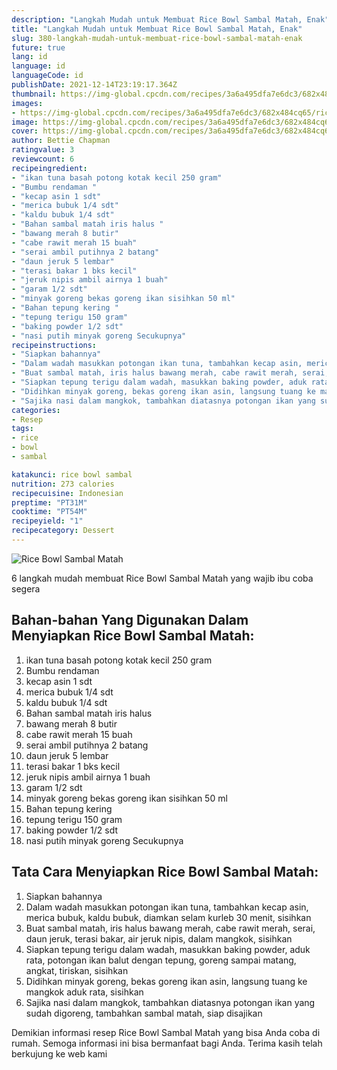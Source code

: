 ```yaml
---
description: "Langkah Mudah untuk Membuat Rice Bowl Sambal Matah, Enak"
title: "Langkah Mudah untuk Membuat Rice Bowl Sambal Matah, Enak"
slug: 380-langkah-mudah-untuk-membuat-rice-bowl-sambal-matah-enak
future: true
lang: id
language: id
languageCode: id
publishDate: 2021-12-14T23:19:17.364Z 
thumbnail: https://img-global.cpcdn.com/recipes/3a6a495dfa7e6dc3/682x484cq65/rice-bowl-sambal-matah-foto-resep-utama.png
images:
- https://img-global.cpcdn.com/recipes/3a6a495dfa7e6dc3/682x484cq65/rice-bowl-sambal-matah-foto-resep-utama.png
image: https://img-global.cpcdn.com/recipes/3a6a495dfa7e6dc3/682x484cq65/rice-bowl-sambal-matah-foto-resep-utama.png
cover: https://img-global.cpcdn.com/recipes/3a6a495dfa7e6dc3/682x484cq65/rice-bowl-sambal-matah-foto-resep-utama.png
author: Bettie Chapman
ratingvalue: 3
reviewcount: 6
recipeingredient:
- "ikan tuna basah potong kotak kecil 250 gram"
- "Bumbu rendaman "
- "kecap asin 1 sdt"
- "merica bubuk 1/4 sdt"
- "kaldu bubuk 1/4 sdt"
- "Bahan sambal matah iris halus "
- "bawang merah 8 butir"
- "cabe rawit merah 15 buah"
- "serai ambil putihnya 2 batang"
- "daun jeruk 5 lembar"
- "terasi bakar 1 bks kecil"
- "jeruk nipis ambil airnya 1 buah"
- "garam 1/2 sdt"
- "minyak goreng bekas goreng ikan sisihkan 50 ml"
- "Bahan tepung kering "
- "tepung terigu 150 gram"
- "baking powder 1/2 sdt"
- "nasi putih minyak goreng Secukupnya"
recipeinstructions:
- "Siapkan bahannya"
- "Dalam wadah masukkan potongan ikan tuna, tambahkan kecap asin, merica bubuk, kaldu bubuk, diamkan selam kurleb 30 menit, sisihkan"
- "Buat sambal matah, iris halus bawang merah, cabe rawit merah, serai, daun jeruk, terasi bakar, air jeruk nipis, dalam mangkok, sisihkan"
- "Siapkan tepung terigu dalam wadah, masukkan baking powder, aduk rata, potongan ikan balut dengan tepung, goreng sampai matang, angkat, tiriskan, sisihkan"
- "Didihkan minyak goreng, bekas goreng ikan asin, langsung tuang ke mangkok aduk rata, sisihkan"
- "Sajika nasi dalam mangkok, tambahkan diatasnya potongan ikan yang sudah digoreng, tambahkan sambal matah, siap disajikan"
categories:
- Resep
tags:
- rice
- bowl
- sambal

katakunci: rice bowl sambal 
nutrition: 273 calories
recipecuisine: Indonesian
preptime: "PT31M"
cooktime: "PT54M"
recipeyield: "1"
recipecategory: Dessert
---
```



![Rice Bowl Sambal Matah](https://img-global.cpcdn.com/recipes/3a6a495dfa7e6dc3/682x484cq65/rice-bowl-sambal-matah-foto-resep-utama.png)

6 langkah mudah membuat  Rice Bowl Sambal Matah yang wajib ibu coba segera

<!--inarticleads1-->

## Bahan-bahan Yang Digunakan Dalam Menyiapkan Rice Bowl Sambal Matah:

1. ikan tuna basah potong kotak kecil 250 gram
1. Bumbu rendaman 
1. kecap asin 1 sdt
1. merica bubuk 1/4 sdt
1. kaldu bubuk 1/4 sdt
1. Bahan sambal matah iris halus 
1. bawang merah 8 butir
1. cabe rawit merah 15 buah
1. serai ambil putihnya 2 batang
1. daun jeruk 5 lembar
1. terasi bakar 1 bks kecil
1. jeruk nipis ambil airnya 1 buah
1. garam 1/2 sdt
1. minyak goreng bekas goreng ikan sisihkan 50 ml
1. Bahan tepung kering 
1. tepung terigu 150 gram
1. baking powder 1/2 sdt
1. nasi putih minyak goreng Secukupnya



<!--inarticleads2-->

## Tata Cara Menyiapkan Rice Bowl Sambal Matah:

1. Siapkan bahannya
1. Dalam wadah masukkan potongan ikan tuna, tambahkan kecap asin, merica bubuk, kaldu bubuk, diamkan selam kurleb 30 menit, sisihkan
1. Buat sambal matah, iris halus bawang merah, cabe rawit merah, serai, daun jeruk, terasi bakar, air jeruk nipis, dalam mangkok, sisihkan
1. Siapkan tepung terigu dalam wadah, masukkan baking powder, aduk rata, potongan ikan balut dengan tepung, goreng sampai matang, angkat, tiriskan, sisihkan
1. Didihkan minyak goreng, bekas goreng ikan asin, langsung tuang ke mangkok aduk rata, sisihkan
1. Sajika nasi dalam mangkok, tambahkan diatasnya potongan ikan yang sudah digoreng, tambahkan sambal matah, siap disajikan




Demikian informasi  resep Rice Bowl Sambal Matah   yang bisa Anda coba di rumah. Semoga informasi ini bisa bermanfaat bagi Anda. Terima kasih telah berkujung ke web kami
